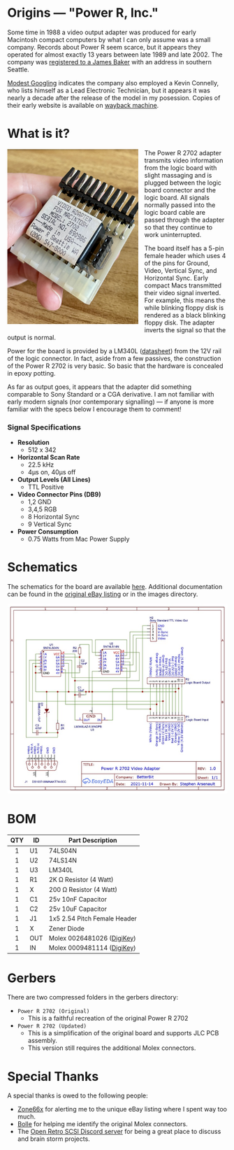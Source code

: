 # Origins — "Power R, Inc."
Some time in 1988 a video output adapter was produced for early Macintosh compact computers by what I can only assume was
a small company. Records about Power R seem scarce, but it appears they operated for almost exactly 13 years between late
1989 and late 2002. The company was [registered to a James Baker](https://opengovwa.com/corporation/601202550) with an
address in southern Seattle. 

[Modest Googling](https://allpeople.com/james+baker_power-r-inc_1C-us) indicates the company also employed a Kevin 
Connelly, who lists himself as a Lead Electronic Technician, but it appears it was nearly a decade after the release of 
the model in my posession. Copies of their early website is available on [wayback machine](https://web.archive.org/web/19981206112312/http://www.powerr.com/).

# What is it?
<a href="https://github.com/Stephen-Arsenault/compact-mac-video-output/blob/main/images/Power%20R%202702%20(unmodified).jpg?raw=true"><img align="left" width="300" height="400" src="https://github.com/Stephen-Arsenault/compact-mac-video-output/blob/main/images/Power%20R%202702%20(unmodified).jpg?raw=true" style="margin-right: 1em; margin-bottom: 1em;"></a>
 
The Power R 2702 adapter transmits video information from the logic board with slight massaging and is plugged between 
the logic board connector and the logic board. All signals normally passed into the logic board cable are passed through
the adapter so that they continue to work uninterrupted.

The board itself has a 5-pin female header which uses 4 of the pins for Ground, Video, Vertical Sync, and Horizontal Sync.
Early compact Macs transmitted their video signal inverted. For example, this means the while blinking floppy disk is 
rendered as a black blinking floppy disk. The adapter inverts the signal so that the output is normal.

Power for the board is provided by a LM340L ([datasheet](https://www.ti.com/lit/ds/symlink/lm140l.pdf?ts=1637472778366))
from the 12V rail of the logic connector. In fact, aside from a few passives, the construction of the Power R 2702 is very
basic. So basic that the hardware is concealed in epoxy potting. 

As far as output goes, it appears that the adapter did something comparable to Sony Standard or a CGA derivative. I am not
familiar with early modern signals (nor contemporary signalling) — if anyone is more familiar with the specs below I
encourage them to comment!



### Signal Specifications
 - **Resolution**
   - 512 x 342
 - **Horizontal Scan Rate**
   - 22.5 kHz 
   - 4μs on, 40μs off
 - **Output Levels (All Lines)**
   - TTL Positive
 - **Video Connector Pins (DB9)**
   - 1,2 GND
   - 3,4,5 RGB
   - 8 Horizontal Sync
   - 9 Vertical Sync
 - **Power Consumption**
   - 0.75 Watts from Mac Power Supply
   
# Schematics
The schematics for the board are available [here](/schematics). Additional documentation can be found in the [original eBay listing](https://www.ebay.com/itm/115065111992) or 
in the images directory.

![Power R 2702 Schematics](https://github.com/Stephen-Arsenault/compact-mac-video-output/blob/main/schematics/Power%20R%202702%20Schematics.pdf__LORES.jpg?raw=true)

# BOM
| QTY | ID | Part Description |
| :-------------: | ------------- | ------------- |
| 1  | U1  | 74LS04N |
| 1  | U2  | 74LS14N |
| 1  | U3  | LM340L |
| 1  | R1  | 2K Ω Resistor (4 Watt) |
| 1  | X  | 200 Ω Resistor (4 Watt) |
| 1  | C1  | 25v 10nF Capacitor |
| 1  | C2  | 25v 10uF Capacitor |
| 1  | J1  | 1x5 2.54 Pitch Female Header |
| 1  | X  | Zener Diode |
| 1  | OUT  | Molex 0026481026 ([DigiKey](https://www.digikey.com/en/products/detail/molex/0026481026/26777?s=N4IgTCBcDa4GwBYAcBGADGOACAtgewBsBTADxAF0BfIA)) |
| 1  | IN  | Molex 0009481114 ([DigiKey](https://www.digikey.com/en/products/detail/molex/0009481114/863330?s=N4IgTCBcDaIAwE4AsAOAjBpACAtgewBsBTADxAF0BfIA)) |

# Gerbers
There are two compressed folders in the gerbers directory:
 - `Power R 2702 (Original)`
   - This is a faithful recreation of the original Power R 2702
 - `Power R 2702 (Updated)`
   - This is a simplification of the original board and supports JLC PCB assembly.
   - This version still requires the additional Molex connectors. 

# Special Thanks
A special thanks is owed to the following people:
 - [Zone66x](https://github.com/alxlab-zone66x/) for alerting me to the unique eBay listing where I spent way too much.
 - [Bolle](https://github.com/TheRealBolle) for helping me identify the original Molex connectors.
 - The [Open Retro SCSI Discord server](https://discord.gg/5AtypUqFCT) for being a great place to discuss and brain storm projects. 
